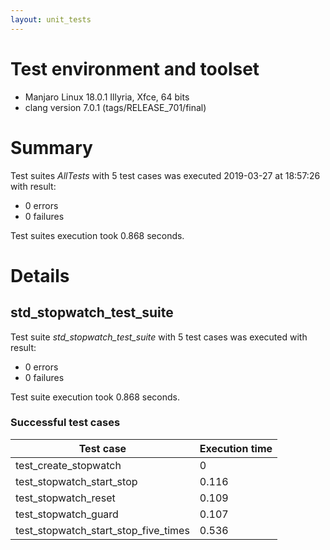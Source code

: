 ```yaml
---
layout: unit_tests
---
```


# Test environment and toolset 

* Manjaro Linux 18.0.1 Illyria, Xfce, 64 bits
* clang version 7.0.1 (tags/RELEASE_701/final)

# Summary

Test suites *AllTests* with 5 test cases was executed 2019-03-27 at 18:57:26 with result:

* 0 errors
* 0 failures

Test suites execution took 0.868 seconds.

# Details

## std_stopwatch_test_suite

Test suite *std_stopwatch_test_suite* with 5 test cases was executed with result:

* 0 errors
* 0 failures

Test suite execution took 0.868 seconds.

### Successful test cases

Test case|Execution time
-|-
test_create_stopwatch | 0
test_stopwatch_start_stop | 0.116
test_stopwatch_reset | 0.109
test_stopwatch_guard | 0.107
test_stopwatch_start_stop_five_times | 0.536
